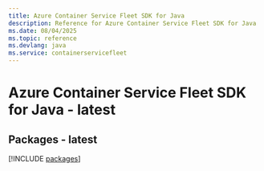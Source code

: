 ```yaml
---
title: Azure Container Service Fleet SDK for Java
description: Reference for Azure Container Service Fleet SDK for Java
ms.date: 08/04/2025
ms.topic: reference
ms.devlang: java
ms.service: containerservicefleet
---
```

# Azure Container Service Fleet SDK for Java - latest
## Packages - latest
[!INCLUDE [packages](container-service-fleet-index.md)]